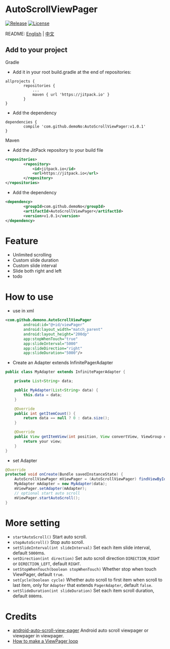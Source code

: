 # AutoScrollViewPager

[![Release](https://jitpack.io/v/demoNo/AutoScrollViewPager.svg)](https://jitpack.io/#demoNo/AutoScrollViewPager)  [![License](https://img.shields.io/badge/License-Apache%202.0-blue.svg)](https://opensource.org/licenses/Apache-2.0)

README: [English](https://github.com/demoNo/AutoScrollViewPager/blob/master/README.md) | [中文](https://github.com/demoNo/AutoScrollViewPager/blob/master/README-zh.md)

## Add to your project

Gradle

* Add it in your root build.gradle at the end of repositories:
```Gradle
allprojects {
		repositories {
			...
			maven { url 'https://jitpack.io' }
		}
}
```

* Add the dependency
```Gradle
dependencies {
	    compile 'com.github.demoNo:AutoScrollViewPager:v1.0.1'
}
```


Maven

* Add the JitPack repository to your build file
```xml
<repositories>
		<repository>
		    <id>jitpack.io</id>
		    <url>https://jitpack.io</url>
		</repository>
</repositories>
```

* Add the dependency
```xml
<dependency>
	    <groupId>com.github.demoNo</groupId>
	    <artifactId>AutoScrollViewPager</artifactId>
	    <version>v1.0.1</version>
</dependency>
```

# Feature

* Unlimited scrolling
* Custom slide duration
* Custom slide interval
* Slide both right and left
* todo

# How to use

* use in xml

```xml
<com.github.demono.AutoScrollViewPager
        android:id="@+id/viewPager"
        android:layout_width="match_parent"
        android:layout_height="200dp"
        app:stopWhenTouch="true"
        app:slideInterval="5000"
        app:slideDirection="right"
        app:slideDuration="5000"/>
```

* Create an Adapter extends InfinitePagerAdapter
```Java
public class MyAdapter extends InfinitePagerAdapter {

    private List<String> data;

    public MyAdapter(List<String> data) {
        this.data = data;
    }

    @Override
    public int getItemCount() {
        return data == null ? 0 : data.size();
    }

    @Override
    public View getItemView(int position, View convertView, ViewGroup container) {
        return your view;
    }
}
```

* set Adapter
```Java
@Override
protected void onCreate(Bundle savedInstanceState) {
    AutoScrollViewPager mViewPager = (AutoScrollViewPager) findViewById(R.id.viewPager);
    MyAdapter mAdapter = new MyAdapter(data);
    mViewPager.setAdapter(mAdapter);
    // optional start auto scroll
    mViewPager.startAutoScroll();
}
```

# More setting

* `startAutoScroll()` Start auto scroll.
* `stopAutoScroll()` Stop auto scroll.
* `setSlideInterval(int slideInterval)` Set each item slide interval, default `5000`ms.
* `setDirection(int direction)` Set auto scroll direction `DIRECTION_RIGHT` or `DIRECTION_LEFT`, default `RIGHT`.
* `setStopWhenTouch(boolean stopWhenTouch)` Whether stop when touch ViewPager, default `true`.
* `setCycle(boolean cycle)` Whether auto scroll to first item when scroll to last item, only for `Adapter` that extends `PagerAdapter`, default `false`.
* `setSlideDuration(int slideDuration)` Set each item scroll duration, default `800`ms.

# Credits

* [android-auto-scroll-view-pager](https://github.com/Trinea/android-auto-scroll-view-pager) Android auto scroll viewpager or viewpager in viewpager.
* [How to make a ViewPager loop](http://stackoverflow.com/questions/10188011/how-to-make-a-viewpager-loop/12965787#12965787)